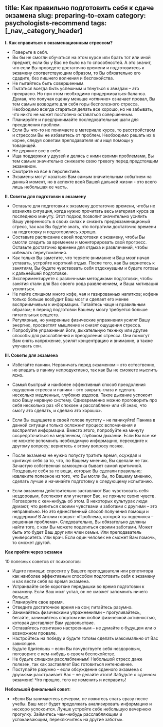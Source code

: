 title: Как правильно подготовить себя к сдаче экзамена
slug: preparing-to-exam
category: psychologists-recommend
tags: [_nav,_category_header]
---

__I. Как справиться с экзаменационным стрессом?__

- Поверьте в себя. 
- Вы бы не смогли обучаться на этом курсе или брать тот или иной предмет, если бы у Вас не было на то способностей. А это значит, что если Вы проведете достаточно времени и подготовитесь к экзамену соответствующим образом, то Вы обязательно его сдадите, без лишнего волнения и беспокойства.
- Не пытайтесь быть совершенным.
- Пытаться всегда быть успешным и тянуться к звездам – это прекрасно. Но при этом необходимо придерживаться баланса. Думая, что получая оценку меньше «отлично» означает провал, Вы тем самым возводите для себя горы бесполезного стресса. Необходимо всегда стараться делать все хорошо, но не забывать, что никто не может постоянно оставаться совершенным.
- Планируйте и предпринимайте последовательные шаги для преодоления проблем.
- Если Вы что-то не понимаете в материале курса, то расстройством и стрессом Вы не избавитесь от проблем. Необходимо решать их в корне, следуя советам преподавателя или ищя помощи у товарищей.
- Не держите все в себе.
- Ища поддержки у друзей и делясь с ними своими проблемами, Вы тем самым значительно снижаете свою тревогу перед предстоящим экзаменом.
- Смотрите на все в перспективе.
- Экзамены могут казаться Вам самым значительным событием на данный момент, но в аспекте всей Вашей дальней жизни - это всего лишь небольшая ее часть.

__II. Советы для подготовки к экзамену__

- Оставьте для подготовки к экзамену достаточно времени, чтобы не возникла ситуация, когда нужно прочитать весь материал курса за последнюю минуту. Этот подход позволит значительно усилить Вашу уверенность в своих силах и снизить предэкзаменационый стресс, так как Вы будете знать, что потратили достаточно времени на подготовку и подготовились хорошо.
- Составьте расписание своей подготовки к экзамену, чтобы Вы смогли следить за временем и мониторировать свой прогресс. Оставьте достаточно времени для отдыха и развлечений, чтобы избежать переутомления. 
- Как только Вы заметите, что теряете внимание и Ваш мозг начал уставать, устройте короткий отдых. После того, как Вы вернетесь к занятиям, Вы будете чувствовать себя отдохнувшим и будете готовы к дальнейшей подготовке.   
- Экспериментируете с различными методиками подготовки, чтобы занятия стали для Вас своего рода развлечением, и Ваша мотивация усилиться. 
- Не пейте слишком много кофе, чая и газированных напитков; кофеин только больше возбудит Ваш мозг и сделает его менее восприимчивым к информации. Питайтесь чаще и правильным образом; в период подготовки Вашему мозгу требуется больше питательных веществ. 
- Регулярные, но умеренные физические упражнения усилят Вашу энергию, просветлят мышление и снизят ощущения стресса.  
- Попробуйте упражнения йоги, дыхательную технику или другие способы для расслабления и преодоления стресса. Они помогут Вам снять напряжение, усилят концентрацию и внимание, а также улучшать сон. 

__III. Советы для экзамена__

- Избегайте паники. Нервничать перед экзаменом – это естественно, но впадать в панику непродуктивно, так как Вы не сможете мыслить ясно.
- Самый быстрый и наиболее эффективный способ преодоления ощущения стресса и паники – это закрыть глаза и сделать несколько медленных, глубоких вздохов. Такое дыхание успокоит всю Вашу нервную систему. Одновременно можно проговорить про себя несколько раз «Я спокоен и расслаблен» или «Я знаю, что смогу это сделать, и сделаю это хорошо».
- Если Вы ощущаете в своей голове пустоту – не паникуйте! Паника в данной ситуации только осложнит процесс вспоминания и восприятия информации. Вместо этого, попробуйте на минуту сосредоточиться на медленном, глубоком дыхании. Если Вы все же не можете вспомнить необходимую информацию, переходите к другому вопросу; вернетесь к этому вопросу позже.
- После экзамена не нужно попусту тратить время, осуждая и критикуя себя за то, что, по Вашему мнению, Вы сделали не так. Зачастую собственная самооценка бывает самой критичной. Поздравьте себя за те вещи, которые Вы сделали правильно; извлеките полезное из того, что Вы могли бы, по Вашему мнению, сделать лучше и начинайте подготовку к следующему испытанию.

- Если экзамены действительно заставляют Вас чувствовать себя нездоровым, беспокоят или угнетают Вас, не прячьте своих чувств. Поговорите с кем-нибудь об этом. В некоторых культурах люди думают, что делиться своими чувствами и заботами с другими – это неправильно. Но это единственный способ получения помощи и поддержки! В Англии говорят: «Проблема, которой ты поделился – решенная проблема». Следовательно, Вы обязательно должны найти того, с кем Вы можете поделиться своими заботами. Может быть это будет Ваш друг или член семьи. Или преподаватель университета. Или врач. Если один человек не сможет Вам помочь, то сможет другой. 

__Как пройти через экзамен__

10 полезных советов от психологов:

- Ищите помощи: спросите у Вашего преподавателя или репетитора как наиболее эффективным способом подготовить себя к экзамену и как вести себя во время экзамена. 
- Устраивайте себе короткие передышки во время подготовки к экзамену. Если Ваш мозг устал, он не сможет запомнить ничего больше.
- Планируйте свое время.
- Отведите достаточное время на сон; питайтесь разумно.
- Занимайтесь физическими упражнениями – прогуливайтесь, бегайте, занимайтесь спортом или любой физической активностью, которая доставляет Вам удовольствие.
- Оставайтесь позитивно настроенным – не думайте о будущем или о возможном провале.
- Настройтесь на победу и будьте готовы сделать максимально от Вас зависящее.
- Будьте бдительны – если Вы почувствуете себя нездоровым, поговорите с кем-нибудь о своем беспокойстве.
- Не будьте слишком расслабленным! Небольшой стресс даже полезен, так как заставляет Вас готовиться интенсивнее.
- Поступайте разумно – если обсуждение сданного экзамена с друзьями расстраивает Вас – не делайте этого! Забудьте о сданном экзамене! Что прошло, того не изменить и исправить!

__Небольшой финальный совет:__

- «Если Вы занимаетесь вечером, не ложитесь спать сразу после учебы. Ваш мозг будет продолжать анализировать информацию и нескоро успокоится. Лучше устройте себе небольшую вечернюю прогулку. Займитесь чем-нибудь расслабляющим и успокаивающим, переключитесь на другие заботы».

